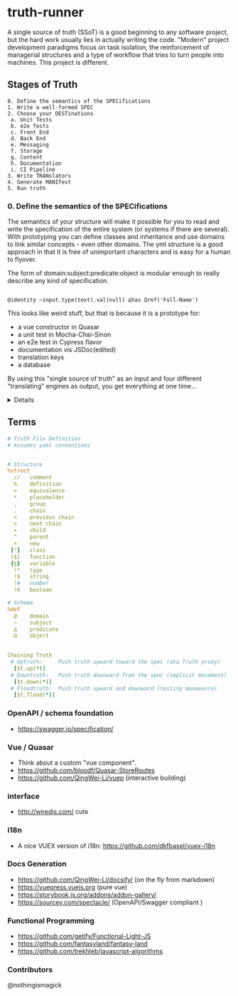 # truth-runner

A single source of truth (SSoT) is a good beginning to any software project, but the hard work usually lies in actually writing the code. "Modern" project development paradigms focus on task isolation, the reinforcement of managerial structures and a type of workflow that tries to turn people into machines. This project is different.

## Stages of Truth
```
0. Define the semantics of the SPECifications
1. Write a well-formed SPEC
2. Choose your DESTinations
 a. Unit Tests
 b. e2e Tests
 c. Front End
 d. Back End
 e. Messaging
 f. Storage
 g. Content
 h. Documentation
 i. CI Pipeline
3. Write TRANslators 
4. Generate MANIfest
5. Run truth
```

### 0. Define the semantics of the SPECifications
The semantics of your structure will make it possible for you to read and write the specification of the entire system (or systems if there are several). With prototyping you can define classes and inheritance and use domains to link similar concepts - even other domains. The yml structure is a good approach in that it is free of unimportant characters and is easy for a human to flyover. 

The form of domain:subject:predicate:object is modular enough to really describe any kind of specification.

```

@identity ~input.type(text).val(null) ∆has Ωref('Full-Name')
```

This looks like weird stuff, but that is because it is a prototype for:
- a vue constructor in Quasar
- a unit test in Mocha-Chai-Sinon
- an e2e test in Cypress flavor
- documentation vis JSDoc(edited)
- translation keys
- a database

By using this "single source of truth" as an input and four different "translating" engines as output, you get everything at one time...

<details>

A cypress test:

```js
  it('has a basic form that works as intended', () => {
    // this is a translator pattern 
    // the same approach should be used in the form.vue
    // for construction

    Object.keys(formdata).forEach((key) => {    
      if (formdata[key]) {
        const dataCy = lowercase(formdata[key].generic);
        const placeholder = formdata[key].placeholder || hyphenToSpace(formdata[key].generic);
        const path = hyphenToNull(toCamelCase(formdata[key].generic));
        const value = parseInt(formdata[key].valid, 10);    
        cy.get(`[data-cy=${dataCy}] .q-input-target`)
          .should('have.attr', 'placeholder', placeholder)
          .type(value)
          .should('have.value', value)
          .log('local storage should be set')
          .should(() => {
            expect(testStorage(path)).to.eq(value); 
          });
        getStore().its(storePather(path)).should('eq', value);  
      } 
    }); 
  });
```

a store description

```json
      "fieldLabels": {
        "contactInfo": [
          {
            "id": "fullName",
            "label": "Full Name:",
            "val": null,
            "type": "text",
            "placeholder": "Full Name",
            "dataCy": "full-name",
          },
```

some translation helpers

```js
const toCamelCase = (str) => str.toLowerCase().replace(/(?:^\w|[A-Z]|\b\w)/g, (ltr, idx) => idx === 0 ? ltr.toLowerCase() : ltr.toUpperCase()).replace(/\s+/g, '');
const hyphenToSpace = (str) => str.replace(/-/g, " ");
const hyphenToNull = (str) => str.replace(/-/g, "");
const lowercase = (str) => str.toLowerCase()
```

a state constructor for vuex

```js
const helpers = require('../helpers');
const truth = require('../../pages/registration/json/applicationsContentCondensed.json');
letcontact = {};

let objectPath = truth.data.summary.fieldLabels.contactInfo;
for (let type in objectPath) { // not sure if this can be so simple in the browser
 contact[toCamelCase(objectPath[type].generic)]=objectPath[type].value
}

export default {
  data: {
    applicationComplete: false,
    contactInfo: contact,
    ...
```

one liner for constructing the form
```html
<q-input for="input in store.get.data.contactInfo.inputs" placeholder="`input.placeholder`" v-model="`input.type`">
```

</details>

## Terms
```yaml
# Truth File Definition
# Assumes yaml conventions


# Structure
%struct
  //   comment
  %    definition
  =    equivalence 
  *    placeholder
  ,    group
  .    chain
  <    previous chain 
  >    next chain    
  -    child
  ^    parent 
  +    new
 [°]   class
 ($)   function
 {§}   variable
  !*   type 
  !$   string
  !#   number
  !0   boolean

# Schema
%def 
  @    domain
  ~    subject
  ∆    predicate
  Ω    object
 

Chaining Truth
 # Uptruth:     Push truth upward toward the spec (aka Truth proxy)
  [$t.up(*)] 
 # Downtruth:   Push truth downward from the spec (implicit movement)
  [$t.down(*)]
 # Floodtruth:  Push truth upward and downward (testing manoeuvre) 
  [$t.flood(*)]
```


### OpenAPI / schema foundation
- https://swagger.io/specification/

### Vue / Quasar
- Think about a custom "vue component".
- https://github.com/bloodf/Quasar-StoreRoutes
- https://github.com/QingWei-Li/vuep (interactive building)

### interface
- http://wiredjs.com/ cute

### i18n
- A nice VUEX version of i18n: https://github.com/dkfbasel/vuex-i18n

### Docs Generation
- https://github.com/QingWei-Li/docsify/ (on the fly from markdown)
- https://vuepress.vuejs.org (pure vue)
- https://storybook.js.org/addons/addon-gallery/
- https://sourcey.com/spectacle/ (OpenAPI/Swagger compliant )

### Functional Programming
- https://github.com/getify/Functional-Light-JS
- https://github.com/fantasyland/fantasy-land
- https://github.com/trekhleb/javascript-algorithms

### Contributors
@nothingismagick
